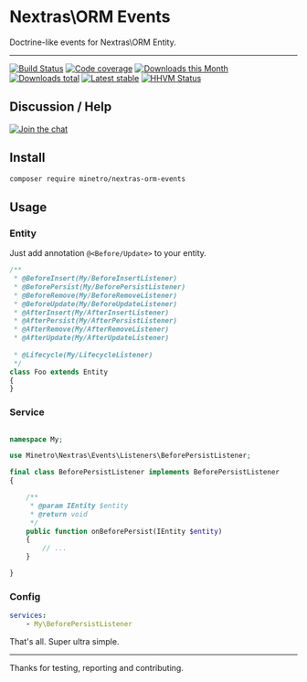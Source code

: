 # Nextras\ORM Events

Doctrine-like events for Nextras\ORM Entity.

-----

[![Build Status](https://img.shields.io/travis/minetro/nextras-orm-events.svg?style=flat-square)](https://travis-ci.org/minetro/nextras-orm-events)
[![Code coverage](https://img.shields.io/coveralls/minetro/nextras-orm-events.svg?style=flat-square)](https://coveralls.io/r/minetro/nextras-orm-events)
[![Downloads this Month](https://img.shields.io/packagist/dm/minetro/nextras-orm-events.svg?style=flat-square)](https://packagist.org/packages/minetro/nextras-orm-events)
[![Downloads total](https://img.shields.io/packagist/dt/minetro/nextras-orm-events.svg?style=flat-square)](https://packagist.org/packages/minetro/nextras-orm-events)
[![Latest stable](https://img.shields.io/packagist/v/minetro/nextras-orm-events.svg?style=flat-square)](https://packagist.org/packages/minetro/nextras-orm-events)
[![HHVM Status](https://img.shields.io/hhvm/minetro/nextras-orm-events.svg?style=flat-square)](http://hhvm.h4cc.de/package/minetro/nextras-orm-events)

## Discussion / Help

[![Join the chat](https://img.shields.io/gitter/room/minetro/nette.svg?style=flat-square)](https://gitter.im/minetro/nette?utm_source=badge&utm_medium=badge&utm_campaign=pr-badge&utm_content=badge)

## Install

```sh
composer require minetro/nextras-orm-events
```

## Usage

### Entity

Just add annotation `@<Before/Update>` to your entity.

```php
/**
 * @BeforeInsert(My/BeforeInsertListener)
 * @BeforePersist(My/BeforePersistListener)
 * @BeforeRemove(My/BeforeRemoveListener)
 * @BeforeUpdate(My/BeforeUpdateListener)
 * @AfterInsert(My/AfterInsertListener)
 * @AfterPersist(My/AfterPersistListener)
 * @AfterRemove(My/AfterRemoveListener)
 * @AfterUpdate(My/AfterUpdateListener)
 
 * @Lifecycle(My/LifecycleListener)
 */
class Foo extends Entity
{
}

```

### Service

```php

namespace My;

use Minetro\Nextras\Events\Listeners\BeforePersistListener;

final class BeforePersistListener implements BeforePersistListener
{

    /**
     * @param IEntity $entity
     * @return void
     */
    public function onBeforePersist(IEntity $entity)
    {
        // ...
    }

}
```

### Config

```yaml
services:
    - My\BeforePersistListener
```

That's all. Super ultra simple.

-----

Thanks for testing, reporting and contributing.
